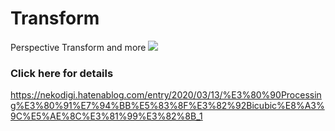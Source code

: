 # Transform
Perspective Transform and more
[![](http://img.youtube.com/vi/3DHUeIyrZ_g/0.jpg)](http://www.youtube.com/watch?v=3DHUeIyrZ_g "")
### Click here for details
https://nekodigi.hatenablog.com/entry/2020/03/13/%E3%80%90Processing%E3%80%91%E7%94%BB%E5%83%8F%E3%82%92Bicubic%E8%A3%9C%E5%AE%8C%E3%81%99%E3%82%8B_1
